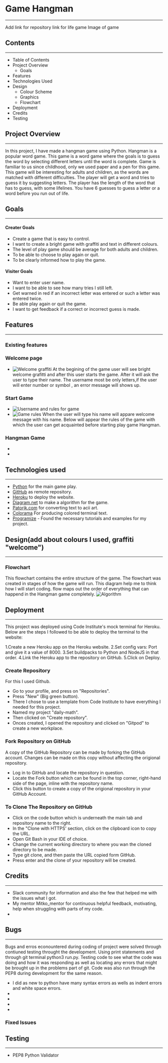 # Game Hangman
***
Add link for repository
link for life game 
Image of game 

## Contents
***
 * Table of Contents
 * Project Overview
    * Goals
 * Features
 * Technologies Used
 * Design
    * Colour Scheme
    * Graphics
    * Flowchart
 * Deployment
 * Credits 
 * Testing

## Project Overview
***

In this project, I have made a hangman game using Python. Hangman is a popular word game. This game is a word game where the goals is to guess the word by selecting different letters until the word is complete.  Game is familiar to us since childhood, only we used paper and a pen for this game. This game will be interesting for adults and children, as the words are matched with different difficulties. The player will get a word and tries to guess it by suggesting letters. The player has the length of the word that has to guess, with some lifelines. You have 6 guesses to guess a letter or a word before you run out of life.

## Goals
***
#### Creater Goals
* Create a game that is easy to control.
* I want to create a bright game with graffiti and text in different colours.
* The level of play game should be average for both adults and children.
* To be able to choose to play again or quit.
* To be clearly informed how to play the game.
#### Visiter Goals
* Want to enter user name.
* I want to be able to see how many  tries I still left.
* Get warned in red if an incorrect letter was entered or such a letter was entered twice.
* Be able play again or quit the game.
* I want to get feedback if a correct or incorrect guess is made.

## Features
***
### Existing features
 ### Welcome page
   * ![Welcome graffiti](/assets/images/welcome.png)
   At the begining of the game user will see bright welcome grafitti and after this user starts the game. After it will ask the user to type their name. The username most be only letters,if the user will enter number or symbol , an error message will shows up.
 ### Start Game
   * ![Username and rules for game](/assets/images/username.png)
   * ![Game rules]()
   When the user will type his name will appare welcome message with his name. Below will appear the rules of the game with which the user can get acquainted before starting play game Hangman.
 ### Hangman Game
   * 
   * 
## Technologies used
***
   * [Python]() for the main game play.
   * [GitHub]() as remote repository.
   * [Heroku]() to deploy the website.
   * [Diagram.net](https://app.diagrams.net/) to make a algorithm  for the game.
   * [Patorjk.com]() for converting text to acii art.
   * [Colorama]() For producing colored terminal text.
   * [Programize](https://www.programiz.com/python-programming/time/sleep) - Found the necessary tutorials and examples for my project.

## Design(add about colours I used, graffiti "welcome")
***

### Flowchart

This flowchart contains the entire structure of the game. The flowchart was created in stages of how the game will run. This diagram help me to think how I will start coding. flow maps out the order of everything that can happend in the Hangman game completely. 
![Algorithm](assets/images/algorithm.png)
## Deployment
***
This project was deployed using Code Institute's mock terminal for Heroku. Below are the steps I followed to be able to deploy the terminal to the website:

  1.Create a new Heroku app on the Heroku website.
  2.Set config vars: Port and give it a value of 8000.
  3.Set buildpacks to Python and NodeJS in that order.
  4.Link the Heroku app to the repository on GitHub.
  5.Click on Deploy.

### Create Repository
  
For this I used Github.

 * Go to your profile, and press on "Repositories".
 * Press "New" (Big green button).
 * There I chose to use a template from Code Institute to have everything I needed for this project.
 * Named my project "daily-math".
 * Then clicked on "Create repository".
 * Onces created, I opened the repository and clicked on "Gitpod" to create a new workplace.

### Fork Repository on GitHub

A copy of the GitHub Repository can be made by forking the GitHub account. Changes can be made on this copy without affecting the origional repository.

* Log in to GitHub and locate the repository in question.
* Locate the Fork button which can be found in the top corner, right-hand side of the page, inline with the repository name.
* Click this button to create a copy of the origional repository in your GitHub Account.

###  To Clone The Repository on GitHub

* Click on the code button which is underneath the main tab and repository name to the right.
* In the "Clone with HTTPS' section, click on the clipboard icon to copy the URL.
* Open Git Bash in your IDE of choice.
* Change the current working directory to where you wan the cloned directory to be made.
* Type git clone, and then paste the URL copied form GitHub.
* Press enter and the clone of your repository will be created.

## Credits
***
 * Slack community for information and also the few that helped me with the issues what I got. 
 * My mentor Mitko_mentor for continuous helpful feedback, motivating, help when struggling with parts of my code.
 * 
## Bugs
***
Bugs and erros econountered during coding of project were solved through contiuned testing throught the development. Using print statements and through git terminal python3 run.py. Testing code to see what the code was doing and how it was responding as well as locating any errors that might be brought up in the problems part of git. Code was also run through the PEP8 during development for the same reason.

  * I did as new to python have many syntax errors as wells as indent errors and white space errors.
  * 
  * 
  * 
  * 

### Fixed Issues

## Testing
***
* PEP8  Python Validator 




